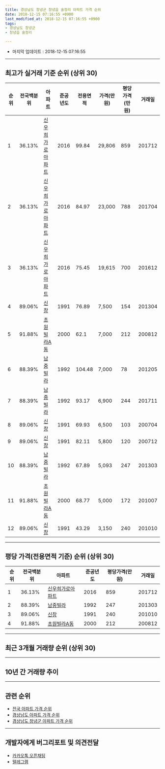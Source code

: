 ```yaml
---
title: 경상남도 창녕군 창녕읍 술정리 아파트 가격 순위
date: 2018-12-15 07:16:55 +0900
last_modified_at: 2018-12-15 07:16:55 +0900
tags:
- 경상남도 창녕군
- 창녕읍 술정리

---
```


* 마지막 업데이트 : 2018-12-15 07:16:55

---

## 최고가 실거래 기준 순위 (상위 30)


|순위|전국백분위|아파트|준공년도|전용면적|가격(만원)|평당가격(만원)|거래일|
|---|---|---|---|---|---|---|---|
|1|36.13%|[신우희가로아파트](https://search.naver.com/search.naver?query=%EA%B2%BD%EC%83%81%EB%82%A8%EB%8F%84+%EC%B0%BD%EB%85%95%EA%B5%B0+%EC%B0%BD%EB%85%95%EC%9D%8D+%EC%88%A0%EC%A0%95%EB%A6%AC+%EC%8B%A0%EC%9A%B0%ED%9D%AC%EA%B0%80%EB%A1%9C%EC%95%84%ED%8C%8C%ED%8A%B8)|2016|99.84|29,806|859|201712|
|2|36.13%|[신우희가로아파트](https://search.naver.com/search.naver?query=%EA%B2%BD%EC%83%81%EB%82%A8%EB%8F%84+%EC%B0%BD%EB%85%95%EA%B5%B0+%EC%B0%BD%EB%85%95%EC%9D%8D+%EC%88%A0%EC%A0%95%EB%A6%AC+%EC%8B%A0%EC%9A%B0%ED%9D%AC%EA%B0%80%EB%A1%9C%EC%95%84%ED%8C%8C%ED%8A%B8)|2016|84.97|23,000|788|201704|
|3|36.13%|[신우희가로아파트](https://search.naver.com/search.naver?query=%EA%B2%BD%EC%83%81%EB%82%A8%EB%8F%84+%EC%B0%BD%EB%85%95%EA%B5%B0+%EC%B0%BD%EB%85%95%EC%9D%8D+%EC%88%A0%EC%A0%95%EB%A6%AC+%EC%8B%A0%EC%9A%B0%ED%9D%AC%EA%B0%80%EB%A1%9C%EC%95%84%ED%8C%8C%ED%8A%B8)|2016|75.45|19,615|700|201612|
|4|89.06%|[신창](https://search.naver.com/search.naver?query=%EA%B2%BD%EC%83%81%EB%82%A8%EB%8F%84+%EC%B0%BD%EB%85%95%EA%B5%B0+%EC%B0%BD%EB%85%95%EC%9D%8D+%EC%88%A0%EC%A0%95%EB%A6%AC+%EC%8B%A0%EC%B0%BD)|1991|76.89|7,500|154|201304|
|5|91.88%|[초원빌라A동](https://search.naver.com/search.naver?query=%EA%B2%BD%EC%83%81%EB%82%A8%EB%8F%84+%EC%B0%BD%EB%85%95%EA%B5%B0+%EC%B0%BD%EB%85%95%EC%9D%8D+%EC%88%A0%EC%A0%95%EB%A6%AC+%EC%B4%88%EC%9B%90%EB%B9%8C%EB%9D%BCA%EB%8F%99)|2000|62.1|7,000|212|200812|
|6|88.39%|[남중빌라](https://search.naver.com/search.naver?query=%EA%B2%BD%EC%83%81%EB%82%A8%EB%8F%84+%EC%B0%BD%EB%85%95%EA%B5%B0+%EC%B0%BD%EB%85%95%EC%9D%8D+%EC%88%A0%EC%A0%95%EB%A6%AC+%EB%82%A8%EC%A4%91%EB%B9%8C%EB%9D%BC)|1992|104.48|7,000|78|201205|
|7|88.39%|[남중빌라](https://search.naver.com/search.naver?query=%EA%B2%BD%EC%83%81%EB%82%A8%EB%8F%84+%EC%B0%BD%EB%85%95%EA%B5%B0+%EC%B0%BD%EB%85%95%EC%9D%8D+%EC%88%A0%EC%A0%95%EB%A6%AC+%EB%82%A8%EC%A4%91%EB%B9%8C%EB%9D%BC)|1992|93.17|6,900|244|201711|
|8|89.06%|[신창](https://search.naver.com/search.naver?query=%EA%B2%BD%EC%83%81%EB%82%A8%EB%8F%84+%EC%B0%BD%EB%85%95%EA%B5%B0+%EC%B0%BD%EB%85%95%EC%9D%8D+%EC%88%A0%EC%A0%95%EB%A6%AC+%EC%8B%A0%EC%B0%BD)|1991|69.93|6,500|103|200704|
|9|89.06%|[신창](https://search.naver.com/search.naver?query=%EA%B2%BD%EC%83%81%EB%82%A8%EB%8F%84+%EC%B0%BD%EB%85%95%EA%B5%B0+%EC%B0%BD%EB%85%95%EC%9D%8D+%EC%88%A0%EC%A0%95%EB%A6%AC+%EC%8B%A0%EC%B0%BD)|1991|82.11|5,800|120|200712|
|10|88.39%|[남중빌라](https://search.naver.com/search.naver?query=%EA%B2%BD%EC%83%81%EB%82%A8%EB%8F%84+%EC%B0%BD%EB%85%95%EA%B5%B0+%EC%B0%BD%EB%85%95%EC%9D%8D+%EC%88%A0%EC%A0%95%EB%A6%AC+%EB%82%A8%EC%A4%91%EB%B9%8C%EB%9D%BC)|1992|67.89|5,093|247|201303|
|11|91.88%|[초원빌라A동](https://search.naver.com/search.naver?query=%EA%B2%BD%EC%83%81%EB%82%A8%EB%8F%84+%EC%B0%BD%EB%85%95%EA%B5%B0+%EC%B0%BD%EB%85%95%EC%9D%8D+%EC%88%A0%EC%A0%95%EB%A6%AC+%EC%B4%88%EC%9B%90%EB%B9%8C%EB%9D%BCA%EB%8F%99)|2000|68.77|5,000|172|201007|
|12|89.06%|[신창](https://search.naver.com/search.naver?query=%EA%B2%BD%EC%83%81%EB%82%A8%EB%8F%84+%EC%B0%BD%EB%85%95%EA%B5%B0+%EC%B0%BD%EB%85%95%EC%9D%8D+%EC%88%A0%EC%A0%95%EB%A6%AC+%EC%8B%A0%EC%B0%BD)|1991|43.29|3,150|240|201010|


---

## 평당 가격(전용면적 기준) 순위 (상위 30)


|순위|전국백분위|아파트|준공년도|평당가격(만원)|거래일|
|---|---|---|---|---|---|
|1|36.13%|[신우희가로아파트](https://search.naver.com/search.naver?query=%EA%B2%BD%EC%83%81%EB%82%A8%EB%8F%84+%EC%B0%BD%EB%85%95%EA%B5%B0+%EC%B0%BD%EB%85%95%EC%9D%8D+%EC%88%A0%EC%A0%95%EB%A6%AC+%EC%8B%A0%EC%9A%B0%ED%9D%AC%EA%B0%80%EB%A1%9C%EC%95%84%ED%8C%8C%ED%8A%B8)|2016|859|201712|
|2|88.39%|[남중빌라](https://search.naver.com/search.naver?query=%EA%B2%BD%EC%83%81%EB%82%A8%EB%8F%84+%EC%B0%BD%EB%85%95%EA%B5%B0+%EC%B0%BD%EB%85%95%EC%9D%8D+%EC%88%A0%EC%A0%95%EB%A6%AC+%EB%82%A8%EC%A4%91%EB%B9%8C%EB%9D%BC)|1992|247|201303|
|3|89.06%|[신창](https://search.naver.com/search.naver?query=%EA%B2%BD%EC%83%81%EB%82%A8%EB%8F%84+%EC%B0%BD%EB%85%95%EA%B5%B0+%EC%B0%BD%EB%85%95%EC%9D%8D+%EC%88%A0%EC%A0%95%EB%A6%AC+%EC%8B%A0%EC%B0%BD)|1991|240|201010|
|4|91.88%|[초원빌라A동](https://search.naver.com/search.naver?query=%EA%B2%BD%EC%83%81%EB%82%A8%EB%8F%84+%EC%B0%BD%EB%85%95%EA%B5%B0+%EC%B0%BD%EB%85%95%EC%9D%8D+%EC%88%A0%EC%A0%95%EB%A6%AC+%EC%B4%88%EC%9B%90%EB%B9%8C%EB%9D%BCA%EB%8F%99)|2000|212|200812|


---

## 최근 3개월 거래량 순위 (상위 30)


<div style="width:100%;">
    <canvas id="deal_count_ranking" height="250"></canvas>
</div>


<script>
new Chart(document.getElementById("deal_count_ranking"), {
    type: 'horizontalBar',
    data: {
        labels: ['신우희가로아파트'],
        datasets: [{
            label: '실거래 수',
            data: [5],
            borderColor: "rgba(255, 0, 128, 1)",
            backgroundColor: "rgba(255, 0, 128, 0.5)",
            fill: false,
        }]
    },
    options: {
        responsive: true,
        title: {
            display: true,
            text: '최근 3개월 거래량 순위'
        },
        tooltips: {
            mode: 'index',
            intersect: false,
            callbacks: {
                title: function(tooltipItems, data) {
                    return "실거래 수:";
                },
                label: function(tooltipItem, data) {
                    return data.labels[tooltipItem.index] + ": " + tooltipItem.xLabel;
                }
            }
        },
        hover: {
            mode: 'nearest',
            intersect: true
        },
        scales: {
            xAxes: [{
                display: true,
                scaleLabel: {
                    display: true,
                    labelString: '실거래 수'
                },
                ticks: {
                    suggestedMin: 0,
                }
            }],
            yAxes: [{
                display: true,
                ticks: {
                    autoSkip: false,
                    callback: function(value, index, values) {
                        if (value.length > 15)
                            return value.substr(0, 13) + "...";
                        else
                            return value;
                    }
                },
                scaleLabel: {
                    display: false,
                }
            }]
        }
    }
});

</script>


---

## 10년 간 거래량 추이


<div style="width:100%;">
    <canvas id="deal_progress" height="250"></canvas>
</div>

<script>
new Chart(document.getElementById("deal_progress"), {
    type: 'line',
    data: {
        labels: ['200812','200901','200902','200903','200904','200905','200906','200907','200908','200909','200910','200911','200912','201001','201002','201003','201004','201005','201006','201007','201008','201009','201010','201011','201012','201101','201102','201103','201104','201105','201106','201107','201108','201109','201110','201111','201112','201201','201202','201203','201204','201205','201206','201207','201208','201209','201210','201211','201212','201301','201302','201303','201304','201305','201306','201307','201308','201309','201310','201311','201312','201401','201402','201403','201404','201405','201406','201407','201408','201409','201410','201411','201412','201501','201502','201503','201504','201505','201506','201507','201508','201509','201510','201511','201512','201601','201602','201603','201604','201605','201606','201607','201608','201609','201610','201611','201612','201701','201702','201703','201704','201705','201706','201707','201708','201709','201710','201711','201712','201801','201802','201803','201804','201805','201806','201807','201808','201809','201810','201811','201812'],
        datasets: [{
            label: '실거래 수',
            pointRadius: 1,
            data: [2, 0, 0, 0, 1, 0, 0, 0, 0, 0, 0, 1, 0, 0, 0, 0, 0, 0, 0, 1, 0, 0, 1, 0, 0, 0, 1, 1, 0, 0, 0, 0, 1, 0, 0, 1, 3, 0, 0, 0, 0, 1, 0, 0, 0, 1, 1, 0, 0, 0, 0, 1, 2, 1, 1, 0, 0, 0, 0, 0, 0, 0, 0, 0, 0, 0, 0, 0, 0, 0, 0, 0, 0, 0, 0, 0, 0, 0, 0, 0, 0, 0, 0, 0, 0, 0, 0, 2, 0, 0, 0, 0, 1, 1, 0, 7, 4, 1, 4, 2, 1, 1, 3, 1, 1, 1, 1, 2, 2, 2, 2, 3, 1, 0, 1, 1, 2, 2, 2, 0, 3],
            borderColor: "rgba(255, 201, 14, 1)",
            backgroundColor: "rgba(255, 201, 14, 0.5)",
            fill: true,
        }]
    },
    options: {
        responsive: true,
        title: {
            display: true,
            text: '10년간 거래량 추이'
        },
        tooltips: {
            mode: 'index',
            intersect: false,
        },
        hover: {
            mode: 'nearest',
            intersect: true
        },
        scales: {
            xAxes: [{
                display: true,
                scaleLabel: {
                    display: true,
                    labelString: '년/월'
                }
            }],
            yAxes: [{
                display: true,
                ticks: {
                    suggestedMin: 0,
                },
                scaleLabel: {
                    display: true,
                    labelString: '실거래 수'
                }
            }]
        }
    }
});

</script>


---

## 관련 순위

- [전국 아파트 가격 순위](https://inasie.github.io/apt-ranking/전국)
- [경상남도 아파트 가격 순위](https://inasie.github.io/apt-ranking/경상남도)
- [경상남도 창녕군 아파트 가격 순위](https://inasie.github.io/apt-ranking/경상남도-창녕군)


---

## 개발자에게 버그리포트 및 의견전달

- [카카오톡 오픈채팅](https://open.kakao.com/o/gLJUAP4)
- [텔레그램](https://t.me/inasie)

